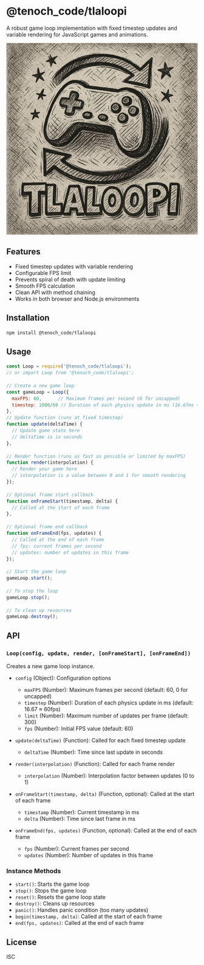 # @tenoch_code/tlaloopi

A robust game loop implementation with fixed timestep updates and variable rendering for JavaScript games and animations.

<p align="center">
  <img src="./tlaloopi-hand-drawn.png" width="700" alt="Tlacuilolli Logo"/>
</p>

## Features

- Fixed timestep updates with variable rendering
- Configurable FPS limit
- Prevents spiral of death with update limiting
- Smooth FPS calculation
- Clean API with method chaining
- Works in both browser and Node.js environments

## Installation

```bash
npm install @tenoch_code/tlaloopi
```

## Usage

```javascript
const Loop = require('@tenoch_code/tlaloopi');
// or import Loop from '@tenoch_code/tlaloopi';

// Create a new game loop
const gameLoop = Loop({
  maxFPS: 60,      // Maximum frames per second (0 for uncapped)
  timestep: 1000/60 // Duration of each physics update in ms (16.67ms ≈ 60fps)
},
// Update function (runs at fixed timestep)
function update(deltaTime) {
  // Update game state here
  // deltaTime is in seconds
},

// Render function (runs as fast as possible or limited by maxFPS)
function render(interpolation) {
  // Render your game here
  // interpolation is a value between 0 and 1 for smooth rendering
});

// Optional frame start callback
function onFrameStart(timestamp, delta) {
  // Called at the start of each frame
},

// Optional frame end callback
function onFrameEnd(fps, updates) {
  // Called at the end of each frame
  // fps: current frames per second
  // updates: number of updates in this frame
});

// Start the game loop
gameLoop.start();

// To stop the loop
gameLoop.stop();

// To clean up resources
gameLoop.destroy();
```

## API

### `Loop(config, update, render, [onFrameStart], [onFrameEnd])`

Creates a new game loop instance.

- `config` (Object): Configuration options

  - `maxFPS` (Number): Maximum frames per second (default: 60, 0 for uncapped)
  - `timestep` (Number): Duration of each physics update in ms (default: 16.67 ≈ 60fps)
  - `limit` (Number): Maximum number of updates per frame (default: 300)
  - `fps` (Number): Initial FPS value (default: 60)

- `update(deltaTime)` (Function): Called for each fixed timestep update

  - `deltaTime` (Number): Time since last update in seconds

- `render(interpolation)` (Function): Called for each frame render

  - `interpolation` (Number): Interpolation factor between updates (0 to 1)

- `onFrameStart(timestamp, delta)` (Function, optional): Called at the start of each frame

  - `timestamp` (Number): Current timestamp in ms
  - `delta` (Number): Time since last frame in ms

- `onFrameEnd(fps, updates)` (Function, optional): Called at the end of each frame
  - `fps` (Number): Current frames per second
  - `updates` (Number): Number of updates in this frame

### Instance Methods

- `start()`: Starts the game loop
- `stop()`: Stops the game loop
- `reset()`: Resets the game loop state
- `destroy()`: Cleans up resources
- `panic()`: Handles panic condition (too many updates)
- `begin(timestamp, delta)`: Called at the start of each frame
- `end(fps, updates)`: Called at the end of each frame

## License

ISC
